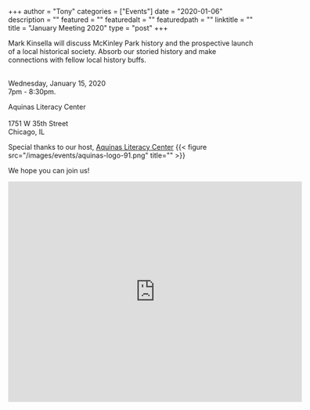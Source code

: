 
+++
author = "Tony"
categories = ["Events"]
date = "2020-01-06"
description = ""
featured = ""
featuredalt = ""
featuredpath = ""
linktitle = ""
title = "January Meeting 2020"
type = "post"
+++

Mark Kinsella will discuss McKinley Park history and the prospective launch of a local historical society. Absorb our storied history and make connections with fellow local history buffs.

</br>Wednesday, January 15, 2020 
</br>7pm - 8:30pm. </br>
 
Aquinas Literacy Center<br/>  
1751 W 35th Street<br/> 
Chicago, IL <br/> 

Special thanks to our host,  <a href="http://aquinasliteracycenter.org/"> Aquinas Literacy Center</a>
{{< figure src="/images/events/aquinas-logo-91.png" title="" >}}

We hope you can join us! 

<iframe src="https://www.google.com/maps/embed?pb=!1m14!1m8!1m3!1d11891.643657303086!2d-87.6700362!3d41.8302164!3m2!1i1024!2i768!4f13.1!3m3!1m2!1s0x0%3A0xf41b156f810bbed5!2sAquinas%20Literacy%20Center!5e0!3m2!1sen!2sus!4v1578756874576!5m2!1sen!2sus" width="600" height="450" frameborder="0" style="border:0;" allowfullscreen=""></iframe>
<br/>
<br/>
